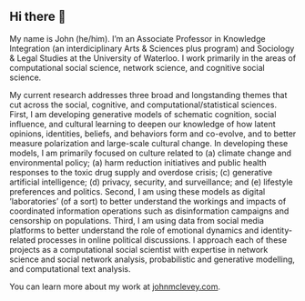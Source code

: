 ## Hi there 👋

My name is John (he/him). I’m an Associate Professor in Knowledge Integration (an interdiciplinary Arts & Sciences plus program) and Sociology & Legal Studies at the University of Waterloo. I work primarily in the areas of computational social science, network science, and cognitive social science.

My current research addresses three broad and longstanding themes that cut across the social, cognitive, and computational/statistical sciences. First, I am developing generative models of schematic cognition, social influence, and cultural learning to deepen our knowledge of how latent opinions, identities, beliefs, and behaviors form and co-evolve, and to better measure polarization and large-scale cultural change. In developing these models, I am primarily focused on culture related to (a) climate change and environmental policy; (a) harm reduction initiatives and public health responses to the toxic drug supply and overdose crisis; (c) generative artificial intelligence; (d) privacy, security, and surveillance; and (e) lifestyle preferences and politics. Second, I am using these models as digital ’laboratories’ (of a sort) to better understand the workings and impacts of coordinated information operations such as disinformation campaigns and censorship on populations. Third, I am using data from social media platforms to better understand the role of emotional dynamics and identity-related processes in online political discussions. I approach each of these projects as a computational social scientist with expertise in network science and social network analysis, probabilistic and generative modelling, and computational text analysis.

You can learn more about my work at [johnmclevey.com](https://www.johnmclevey.com).

<!--
**mclevey/mclevey** is a ✨ _special_ ✨ repository because its `README.md` (this file) appears on your GitHub profile.

Here are some ideas to get you started:

- 🔭 I’m currently working on ...
- 🌱 I’m currently learning ...
- 👯 I’m looking to collaborate on ...
- 🤔 I’m looking for help with ...
- 💬 Ask me about ...
- 📫 How to reach me: ...
- 😄 Pronouns: ...
- ⚡ Fun fact: ...
-->

